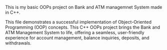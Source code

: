 This is my basic OOPs project on Bank and ATM managemnet System made in C++.

This file demonstrates a successful implementation of Object-Oriented Programming (OOP) concepts.
This C++ OOPs project brings the Bank and ATM Management System to life, offering a seamless, user-friendly experience for account management, balance inquiries, deposits, and withdrawals.
